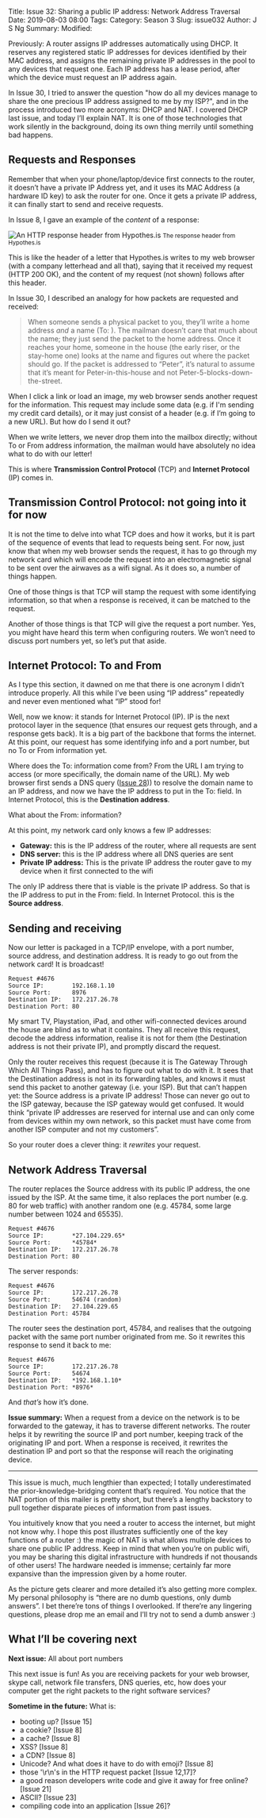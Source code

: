 Title: Issue 32: Sharing a public IP address: Network Address Traversal
Date: 2019-08-03 08:00
Tags: 
Category: Season 3
Slug: issue032
Author: J S Ng
Summary: 
Modified: 

Previously: A router assigns IP addresses automatically using DHCP. It reserves any registered static IP addresses for devices identified by their MAC address, and assigns the remaining private IP addresses in the pool to any devices that request one. Each IP address has a lease period, after which the device must request an IP address again.

In Issue 30, I tried to answer the question "how do all my devices manage to share the one precious IP address assigned to me by my ISP?", and in the process introduced two more acronyms: DHCP and NAT. I covered DHCP last issue, and today I’ll explain NAT. It is one of those technologies that work silently in the background, doing its own thing merrily until something bad happens.

## Requests and Responses

Remember that when your phone/laptop/device first connects to the router, it doesn’t have a private IP Address yet, and it uses its MAC Address (a hardware ID key) to ask the router for one. Once it gets a private IP address, it can finally start to send and receive requests.

In Issue 8, I gave an example of the *content* of a response:


![An HTTP response header from Hypothes.is]({attach}/season1/issue008/issue008_01.png)
<small>The response header from Hypothes.is</small>


This is like the header of a letter that Hypothes.is writes to my web browser (with a company letterhead and all that), saying that it received my request (HTTP 200 OK), and the content of my request (not shown) follows after this header.

In Issue 30, I described an analogy for how packets are requested and received:

> When someone sends a physical packet to you, they’ll write a home address _and_ a name (To: ). The mailman doesn’t care that much about the name; they just send the packet to the home address. Once it reaches your home, someone in the house (the early riser, or the stay-home one) looks at the name and figures out where the packet should go. If the packet is addressed to “Peter”, it’s natural to assume that it’s meant for Peter-in-this-house and not Peter-5-blocks-down-the-street.

When I click a link or load an image, my web browser sends another request for the information. This request may include some data (e.g. if I'm sending my credit card details), or it may just consist of a header (e.g. if I’m going to a new URL). But how do I send it out?

When we write letters, we never drop them into the mailbox directly; without To or From address information, the mailman would have absolutely no idea what to do with our letter!

This is where **Transmission Control Protocol** (TCP) and **Internet Protocol** (IP) comes in.

## Transmission Control Protocol: not going into it for now

It is not the time to delve into what TCP does and how it works, but it is part of the sequence of events that lead to requests being sent. For now, just know that when my web browser sends the request, it has to go through my network card which will encode the request into an electromagnetic signal to be sent over the airwaves as a wifi signal. As it does so, a number of things happen.

One of those things is that TCP will stamp the request with some identifying information, so that when a response is received, it can be matched to the request.

Another of those things is that TCP will give the request a port number. Yes, you might have heard this term when configuring routers. We won’t need to discuss port numbers yet, so let’s put that aside.

## Internet Protocol: To and From

As I type this section, it dawned on me that there is one acronym I didn’t introduce properly. All this while I’ve been using “IP address” repeatedly and never even mentioned what “IP” stood for!

Well, now we know: it stands for Internet Protocol (IP). IP is the next protocol layer in the sequence (that ensures our request gets through, and a response gets back). It is a big part of the backbone that forms the internet. At this point, our request has some identifying info and a port number, but no To or From information yet.

Where does the To: information come from? From the URL I am trying to access (or more specifically, the domain name of the URL). My web browser first sends a DNS query ([Issue 28]({filename}/season3/issue028/issue028.md))) to resolve the domain name to an IP address, and now we have the IP address to put in the To: field. In Internet Protocol, this is the **Destination address**.

What about the From: information?

At this point, my network card only knows a few IP addresses:

- **Gateway:** this is the IP address of the router, where all requests are sent
- **DNS server:** this is the IP address where all DNS queries are sent
- **Private IP address:** This is the private IP address the router gave to my device when it first connected to the wifi

The only IP address there that is viable is the private IP address. So that is the IP address to put in the From: field. In Internet Protocol. this is the **Source address**.

## Sending and receiving

Now our letter is packaged in a TCP/IP envelope, with a port number, source address, and destination address. It is ready to go out from the network card! It is broadcast!

```
Request #4676
Source IP:        192.168.1.10
Source Port:      8976
Destination IP:   172.217.26.78
Destination Port: 80
```

My smart TV, Playstation, iPad, and other wifi-connected devices around the house are blind as to what it contains. They all receive this request, decode the address information, realise it is not for them (the Destination address is not their private IP), and promptly discard the request.

Only the router receives this request (because it is The Gateway Through Which All Things Pass), and has to figure out what to do with it. It sees that the Destination address is not in its forwarding tables, and knows it must send this packet to another gateway (i.e. your ISP). But that can’t happen yet: the Source address is a private IP address! Those can never go out to the ISP gateway, because the ISP gateway would get confused. It would think “private IP addresses are reserved for internal use and can only come from devices within my own network, so this packet must have come from another ISP computer and not my customers”.

So your router does a clever thing: it _rewrites_ your request.

## Network Address Traversal

The router replaces the Source address with its public IP address, the one issued by the ISP. At the same time, it also replaces the port number (e.g. 80 for web traffic) with another random one (e.g. 45784, some large number between 1024 and 65535).

```
Request #4676
Source IP:        *27.104.229.65*
Source Port:      *45784*
Destination IP:   172.217.26.78
Destination Port: 80
```

The server responds:

```
Request #4676
Source IP:        172.217.26.78
Source Port:      54674 (random)
Destination IP:   27.104.229.65
Destination Port: 45784
```

The router sees the destination port, 45784, and realises that the outgoing packet with the same port number originated from me. So it rewrites this response to send it back to me:

```
Request #4676
Source IP:        172.217.26.78
Source Port:      54674
Destination IP:   *192.168.1.10*
Destination Port: *8976*
```

And _that’s_ how it’s done.

**Issue summary:** When a request from a device on the network is to be forwarded to the gateway, it has to traverse different networks. The router helps it by rewriting the source IP and port number, keeping track of the originating IP and port. When a response is received, it rewrites the destination IP and port so that the response will reach the originating device.

-----

This issue is much, much lengthier than expected; I totally underestimated the prior-knowledge-bridging content that’s required. You notice that the NAT portion of this mailer is pretty short, but there’s a lengthy backstory to pull together disparate pieces of information from past issues.

You intuitively know that you need a router to access the internet, but might not know why. I hope this post illustrates sufficiently one of the key functions of a router :) the magic of NAT is what allows multiple devices to share one public IP address. Keep in mind that when you’re on public wifi, you may be sharing this digital infrastructure with hundreds if not thousands of other users! The hardware needed is immense; certainly far more expansive than the impression given by a home router.

As the picture gets clearer and more detailed it’s also getting more complex. My personal philosophy is “there are no dumb questions, only dumb answers”. I bet there’re tons of things I overlooked. If there’re any lingering questions, please drop me an email and I’ll try not to send a dumb answer :)

## What I’ll be covering next

**Next issue:** All about port numbers

This next issue is fun! As you are receiving packets for your web browser, skype call, network file transfers, DNS queries, etc, how does your computer get the right packets to the right software services?

**Sometime in the future:** What is:

- booting up? [Issue 15]
- a cookie? [Issue 8]
- a cache? [Issue 8]
- XSS? [Issue 8]
- a CDN? [Issue 8]
- Unicode? And what does it have to do with emoji? [Issue 8]
- those '\r\n's in the HTTP request packet [Issue 12,17]?
- a good reason developers write code and give it away for free online? [Issue 21]
- ASCII? [Issue 23]
- compiling code into an application [Issue 26]?
